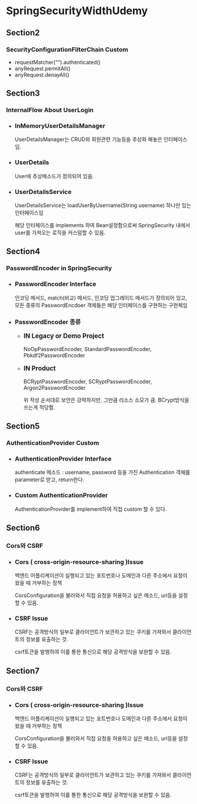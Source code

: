 # SpringSecurityWidthUdemy

<h2>Section2</h2>
<h3>SecurityConfigurationFilterChain Custom</h3>
  <ul>
    <li>requestMatcher("").authenticated()</li>
    <li>anyRequest.permitAll()</li>
    <li>anyRequest.denayAll()</li>
  </ul>
<h2>Section3</h2>
<h3>InternalFlow About UserLogin </h3>
  <ul>
    <li>
      <h3>InMemoryUserDetailsManager</h3>
      <p>UserDetailsManager는 CRUD와 회원관련 기능등을 추상화 해놓은 인터페이스임.</p>
    </li>
    <li>
      <h3>UserDetails</h3>
      <p>User에 추상메소드가 정의되어 있음.</p>
    </li>
    <li>
      <h3>UserDetailsService</h3>
      <p>UserDetailsService는 loadUserByUsername(String username) 하나만 있는 인터페이스임</p>
      <p>해당 인터페이스를 implements 하여 Bean설정함으로써 SpringSecurity 내에서 user를 가져오는 로직을 커스텀할 수 있음.</p>
    </li>
  </ul>
<h2>Section4</h2>
<h3>PasswordEncoder in SpringSecurity</h3>
<ul>
    <li>
        <h3>PasswordEncoder Interface</h3>
        <p>인코딩 메서드, match(비교) 메서드, 인코딩 업그레이드 메서드가 정의되어 있고, 모든 종류의 PasswordEncdoer 객체들은 해당 인터페이스를 구현하는 구현체임</p>
    </li>
    <li>
        <h3>PasswordEncoder 종류</h3>
        <ul>
            <li> 
                <p style="font-weight: bold; font-size: 17px">IN Legacy or Demo Project</p>
                <p>NoOpPasswordEncoder, StandardPasswordEncoder, Pbkdf2PasswordEncoder</p>
            </li>
            <li> 
                <p style="font-weight: bold; font-size: 17px">IN Product</p>
                <p>BCRyptPasswordEncoder, SCRyptPasswordEncoder, Argon2PasswordEncoder</p>
                <p>
                    위 작성 순서대로 보안은 강력하지만, 그만큼 리소스 소모가 큼. BCrypt방식을 쓰는게 적당함.
                </p>
            </li>
        </ul>
    </li>
</ul>
<h2>Section5</h2>
<h3>AuthenticationProvider Custom</h3>
<ul>
    <li>
        <h3>AuthenticationProvider Interface</h3>
        <p>authenticate 메소드 : username, password 등을 가진 Authentication 객체를 parameter로 받고, return한다.</p>
    </li>
    <li>
        <h3>Custom AuthenticationProvider</h3>
        <p>
            AuthenticationProvider를 implement하여 직접 custom 할 수 있다.
        </p>
    </li>
</ul>
<h2>Section6</h2>
<h3>Cors와 CSRF</h3>
<ul>
    <li>
        <h3>Cors ( cross-origin-resource-sharing )Issue</h3>
        <p>백엔드 어플리케이션이 실행되고 있는 포트번호나 도메인과 다른 주소에서 요청이 왔을 때 거부하는 정책</p>
        <p>CorsConfiguration을 불러와서 직접 요청을 허용하고 싶은 메소드, url등을 설정할 수 있음. </p>
    </li>
    <li>
        <h3>CSRF Issue</h3>
        <p>
            CSRF는 공격방식의 일부로 클라이언트가 보관하고 있는 쿠키를 가져와서 클라이언트의 정보를 유출하는 것.
        </p>
        <p>
            csrf토큰을 발행하여 이를 통한 통신으로 해당 공격방식을 보완할 수 있음.
        </p>
    </li>
</ul>
<h2>Section7</h2>
<h3>Cors와 CSRF</h3>
<ul>
    <li>
        <h3>Cors ( cross-origin-resource-sharing )Issue</h3>
        <p>백엔드 어플리케이션이 실행되고 있는 포트번호나 도메인과 다른 주소에서 요청이 왔을 때 거부하는 정책</p>
        <p>CorsConfiguration을 불러와서 직접 요청을 허용하고 싶은 메소드, url등을 설정할 수 있음. </p>
    </li>
    <li>
        <h3>CSRF Issue</h3>
        <p>
            CSRF는 공격방식의 일부로 클라이언트가 보관하고 있는 쿠키를 가져와서 클라이언트의 정보를 유출하는 것.
        </p>
        <p>
            csrf토큰을 발행하여 이를 통한 통신으로 해당 공격방식을 보완할 수 있음.
        </p>
    </li>
</ul>
